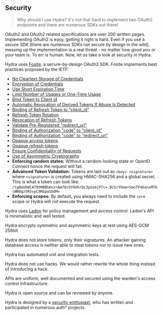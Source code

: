 ## Security

> Why should I use Hydra? It's not that hard to implement two OAuth2 endpoints and there are numerous SDKs out there!

OAuth2 and OAuth2 related specifications are over 200 written pages. Implementing OAuth2 is easy, getting it right is hard.
Even if you use a secure SDK (there are numerous SDKs not secure by design in the wild), messing up the implementation
is a real threat - no matter how good you or your team is. To err is human. Now, let us take a look at security in Hydra.

Hydra uses [Fosite](https://github.com/ory-am/fosite#a-word-on-security), a secure-by-design OAuth2 SDK. Fosite implements
best practices proposed by the IETF:  
* [No Cleartext Storage of Credentials](https://tools.ietf.org/html/rfc6819#section-5.1.4.1.3)
* [Encryption of Credentials](https://tools.ietf.org/html/rfc6819#section-5.1.4.1.4)
* [Use Short Expiration Time](https://tools.ietf.org/html/rfc6819#section-5.1.5.3)
* [Limit Number of Usages or One-Time Usage](https://tools.ietf.org/html/rfc6819#section-5.1.5.4)
* [Bind Token to Client id](https://tools.ietf.org/html/rfc6819#section-5.1.5.8)
* [Automatic Revocation of Derived Tokens If Abuse Is Detected](https://tools.ietf.org/html/rfc6819#section-5.2.1.1)
* [Binding of Refresh Token to "client_id"](https://tools.ietf.org/html/rfc6819#section-5.2.2.2)
* [Refresh Token Rotation](https://tools.ietf.org/html/rfc6819#section-5.2.2.3)
* [Revocation of Refresh Tokens](https://tools.ietf.org/html/rfc6819#section-5.2.2.4)
* [Validate Pre-Registered "redirect_uri"](https://tools.ietf.org/html/rfc6819#section-5.2.3.5)
* [Binding of Authorization "code" to "client_id"](https://tools.ietf.org/html/rfc6819#section-5.2.4.4)
* [Binding of Authorization "code" to "redirect_uri"](https://tools.ietf.org/html/rfc6819#section-5.2.4.6)
* [Opaque access tokens](https://tools.ietf.org/html/rfc6749#section-1.4)
* [Opaque refresh tokens](https://tools.ietf.org/html/rfc6749#section-1.5)
* [Ensure Confidentiality of Requests](https://tools.ietf.org/html/rfc6819#section-5.1.1)
* [Use of Asymmetric Cryptography](https://tools.ietf.org/html/rfc6819#section-5.1.4.1.5)
* **Enforcing random states:** Without a random-looking state or OpenID Connect nonce the request will fail.
* **Advanced Token Validation:** Tokens are laid out as `<key>.<signature>` where `<signature>` is created using HMAC-SHA256
     and a global secret. This is what a token can look like: `/tgBeUhWlAT8tM8Bhmnx+Amf8rOYOUhrDi3pGzmjP7c=.BiV/Yhma+5moTP46anxMT6cWW8gz5R5vpC9RbpwSDdM=`
* **Enforcing scopes:** By default, you always need to include the `core` scope or Hydra will not execute the request.

Hydra uses [Ladon](https://github.com/ory/ladon) for policy management and access control. Ladon's API is minimalistic
and well tested.

Hydra encrypts symmetric and asymmetric keys at rest using AES-GCM 256bit.

Hydra does not store tokens, only their signatures. An attacker gaining database access is neither able to steal tokens nor
to issue new ones.

Hydra has automated unit and integration tests.

Hydra does not use hacks. We would rather rewrite the whole thing instead of introducing a hack.

APIs are uniform, well documented and secured using the warden's access control infrastructure.

Hydra is open source and can be reviewed by anyone.

Hydra is designed by a [security enthusiast](https://github.com/arekkas), who has written and participated in numerous auth* projects.
